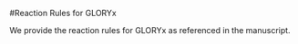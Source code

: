 #Reaction Rules for GLORYx

We provide the reaction rules for GLORYx as referenced in the manuscript.
